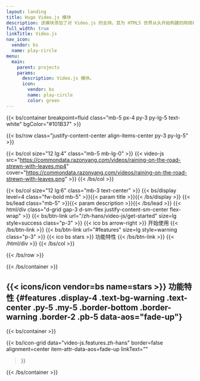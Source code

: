 ```yaml
---
layout: landing
title: Hugo Video.js 模块
description: 该模块添加了对 Video.js 的支持，其为 HTML5 世界从头开始构建的网络视频播放器。它支持 HTML5 视频和现代流媒体格式，以及 YouTube 和 Vimeo。
full_width: true
linkTitle: Video.js
nav_icon:
  vendor: bs
  name: play-circle
menu:
  main:
    parent: projects
    params:
      description: Video.js 模块。
      icon:
        vendor: bs
        name: play-circle
        color: green
---
```


{{< bs/container breakpoint=fluid class="mb-5 px-4 py-3 py-lg-5 text-white" bgColor="#101B37" >}}

  {{< bs/row class="justify-content-center align-items-center py-3 py-lg-5" >}}

  {{< bs/col size="12 lg:4" class="mb-5 mb-lg-0" >}}
  {{< video-js
      src="https://commondata.razonyang.com/videos/raining-on-the-road-strewn-with-leaves.mp4"
      cover="https://commondata.razonyang.com/videos/raining-on-the-road-strewn-with-leaves.png" >}}
  {{< /bs/col >}}

  {{< bs/col size="12 lg:6" class="mb-3 text-center" >}}
    {{< bs/display level=4 class="fw-bold mb-5" >}}{{< param title >}}{{< /bs/display >}}
    {{< bs/lead class="mb-5" >}}{{< param description >}}{{< /bs/lead >}}
    {{< html/div class="d-grid gap-3 d-sm-flex justify-content-sm-center flex-wrap" >}}
      {{< bs/btn-link url="/zh-hans/video-js/get-started" size=lg style=success class="p-3" >}}
        {{< ico bs arrow-right >}}
        开始使用
      {{< /bs/btn-link >}}
      {{< bs/btn-link url="#features" size=lg style=warning class="p-3" >}}
        {{< ico bs stars >}}
        功能特性
      {{< /bs/btn-link >}}
    {{< /html/div >}}
  {{< /bs/col >}}

  {{< /bs/row >}}

{{< /bs/container >}}

## {{< icons/icon vendor=bs name=stars >}} 功能特性 {#features .display-4 .text-bg-warning .text-center .py-5 .my-5 .border-bottom .border-warning .border-2 .pb-5 data-aos="fade-up"}

{{< bs/container >}}

{{< bs/icon-grid
  data="video-js.features.zh-hans"
  border=false
  alignment=center
  item-attr-data-aos=fade-up
  linkText=""
>}}

{{< /bs/container >}}


